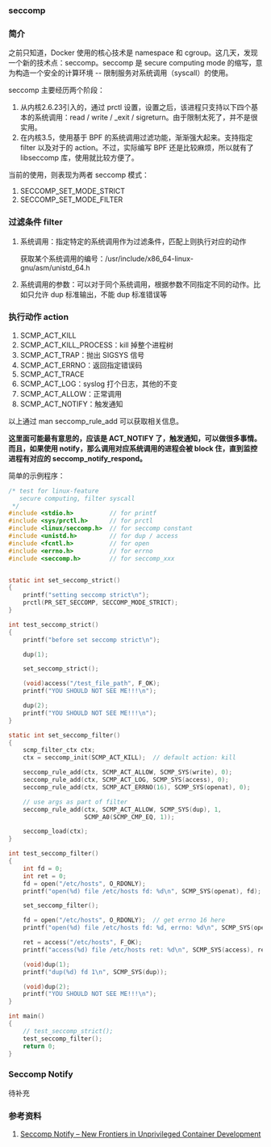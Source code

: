 ### seccomp

### 简介

之前只知道，Docker 使用的核心技术是 namespace 和 cgroup。这几天，发现一个新的技术点：seccomp。seccomp 是 secure computing mode 的缩写，意为构造一个安全的计算环境 -- 限制服务对系统调用（syscall）的使用。

seccomp 主要经历两个阶段：

1. 从内核2.6.23引入的，通过 prctl 设置，设置之后，该进程只支持以下四个基本的系统调用：read / write / _exit / sigreturn。由于限制太死了，并不是很实用。
2. 在内核3.5，使用基于 BPF 的系统调用过滤功能，渐渐强大起来。支持指定 filter 以及对于的 action。不过，实际编写 BPF 还是比较麻烦，所以就有了 libseccomp 库，使用就比较方便了。

当前的使用，则表现为两者 seccomp 模式：

1. SECCOMP_SET_MODE_STRICT
2. SECCOMP_SET_MODE_FILTER

### 过滤条件 filter

1. 系统调用：指定特定的系统调用作为过滤条件，匹配上则执行对应的动作

   获取某个系统调用的编号：/usr/include/x86_64-linux-gnu/asm/unistd_64.h

2. 系统调用的参数：可以对于同个系统调用，根据参数不同指定不同的动作。比如只允许 dup 标准输出，不能 dup 标准错误等

### 执行动作 action

1. SCMP_ACT_KILL
2. SCMP_ACT_KILL_PROCESS：kill 掉整个进程树
3. SCMP_ACT_TRAP：抛出 SIGSYS 信号
4. SCMP_ACT_ERRNO：返回指定错误码
5. SCMP_ACT_TRACE
6. SCMP_ACT_LOG：syslog 打个日志，其他的不变
7. SCMP_ACT_ALLOW：正常调用
8. SCMP_ACT_NOTIFY：触发通知

以上通过 man seccomp_rule_add 可以获取相关信息。

**这里面可能最有意思的，应该是 ACT_NOTIFY 了，触发通知，可以做很多事情。而且，如果使用 notify，那么调用对应系统调用的进程会被 block 住，直到监控进程有对应的 seccomp_notify_respond。**

简单的示例程序：

```c
/* test for linux-feature
   secure computing, filter syscall
 */
#include <stdio.h>          // for printf
#include <sys/prctl.h>      // for prctl
#include <linux/seccomp.h>  // for seccomp constant
#include <unistd.h>         // for dup / access
#include <fcntl.h>          // for open
#include <errno.h>          // for errno
#include <seccomp.h>        // for seccomp_xxx


static int set_seccomp_strict()
{
    printf("setting seccomp strict\n");
    prctl(PR_SET_SECCOMP, SECCOMP_MODE_STRICT);
}

int test_seccomp_strict()
{
    printf("before set seccomp strict\n");

    dup(1);

    set_seccomp_strict();

    (void)access("/test_file_path", F_OK);
    printf("YOU SHOULD NOT SEE ME!!!\n");

    dup(2);
    printf("YOU SHOULD NOT SEE ME!!!\n");
}

static int set_seccomp_filter()
{
    scmp_filter_ctx ctx;
    ctx = seccomp_init(SCMP_ACT_KILL);  // default action: kill

    seccomp_rule_add(ctx, SCMP_ACT_ALLOW, SCMP_SYS(write), 0);
    seccomp_rule_add(ctx, SCMP_ACT_LOG, SCMP_SYS(access), 0);
    seccomp_rule_add(ctx, SCMP_ACT_ERRNO(16), SCMP_SYS(openat), 0);

    // use args as part of filter
    seccomp_rule_add(ctx, SCMP_ACT_ALLOW, SCMP_SYS(dup), 1,
                     SCMP_A0(SCMP_CMP_EQ, 1));

    seccomp_load(ctx);
}

int test_seccomp_filter()
{
    int fd = 0;
    int ret = 0;
    fd = open("/etc/hosts", O_RDONLY);
    printf("open(%d) file /etc/hosts fd: %d\n", SCMP_SYS(openat), fd);

    set_seccomp_filter();

    fd = open("/etc/hosts", O_RDONLY);  // get errno 16 here
    printf("open(%d) file /etc/hosts fd: %d, errno: %d\n", SCMP_SYS(openat), fd, errno);

    ret = access("/etc/hosts", F_OK);
    printf("access(%d) file /etc/hosts ret: %d\n", SCMP_SYS(access), ret);

    (void)dup(1);
    printf("dup(%d) fd 1\n", SCMP_SYS(dup));

    (void)dup(2);
    printf("YOU SHOULD NOT SEE ME!!!\n");
}

int main()
{
    // test_seccomp_strict();
    test_seccomp_filter();
    return 0;
}

```

### Seccomp Notify

待补充

### 参考资料

1. [Seccomp Notify – New Frontiers in Unprivileged Container Development](https://people.kernel.org/brauner/the-seccomp-notifier-new-frontiers-in-unprivileged-container-development)

